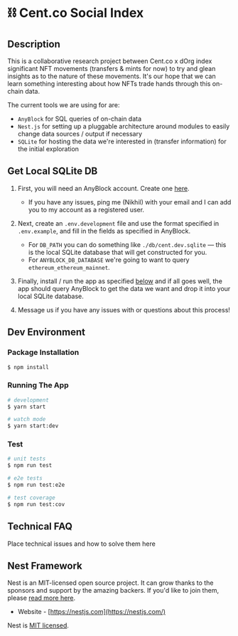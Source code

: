 # ⛓ Cent.co Social Index

## Description

This is a collaborative research project between Cent.co x dOrg index significant NFT movements (transfers & mints for now) to try and glean insights as to the nature of these movements. It's our hope that we can learn something interesting about how NFTs trade hands through this on-chain data.

The current tools we are using for are:

* `AnyBlock` for SQL queries of on-chain data
* `Nest.js` for setting up a pluggable architecture around modules to easily change data sources / output if necessary
* `SQLite` for hosting the data we're interested in (transfer information) for the initial exploration

## Get Local SQLite DB

1. First, you will need an AnyBlock account. Create one [here](https://www.anyblockanalytics.com/).
    * If you have any issues, ping me (Nikhil) with your email and I can add you to my account as a registered user.

2. Next, create an `.env.development` file and use the format specified in `.env.example`, and fill in the fields as specified in AnyBlock.
    * For `DB_PATH` you can do something like `./db/cent.dev.sqlite` — this is the local SQLite database that will get constructed for you.
    * For `ANYBLOCK_DB_DATABASE` we're going to want to query `ethereum_ethereum_mainnet`.

3. Finally, install / run the app as specified [below](#dev-environment) and if all goes well, the app should query AnyBlock to get the data we want and drop it into your local SQLite database.

4. Message us if you have any issues with or questions about this process!

## Dev Environment

### Package Installation

```bash
$ npm install
```

### Running The App

```bash
# development
$ yarn start

# watch mode
$ yarn start:dev
```

### Test

```bash
# unit tests
$ npm run test

# e2e tests
$ npm run test:e2e

# test coverage
$ npm run test:cov
```

## Technical FAQ
Place technical issues and how to solve them here

## Nest Framework

Nest is an MIT-licensed open source project. It can grow thanks to the sponsors and support by the amazing backers. If you'd like to join them, please [read more here](https://docs.nestjs.com/support).

- Website - [https://nestjs.com](https://nestjs.com/)

Nest is [MIT licensed](LICENSE).
